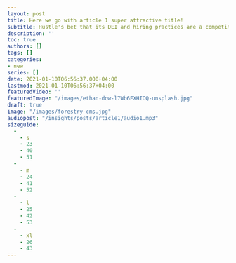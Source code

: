 ```yaml
---
layout: post
title: Here we go with article 1 super attractive title!
subtitle: Hustle's bet that its DEI and hiring practices are a competitive advantage.
description: ''
toc: true
authors: []
tags: []
categories:
- new
series: []
date: 2021-01-10T06:56:37.000+04:00
lastmod: 2021-01-10T06:56:37+04:00
featuredVideo: ''
featuredImage: "/images/ethan-dow-l7Wb6FXHIOQ-unsplash.jpg"
draft: true
image: "/images/forestry-cms.jpg"
audiopost: "/insights/posts/article1/audio1.mp3"
sizeguide: 
  - 
    - s
    - 23
    - 40
    - 51
  - 
    - m
    - 24
    - 41
    - 52
  - 
    - l
    - 25
    - 42
    - 53
  - 
    - xl
    - 26
    - 43
---
```

